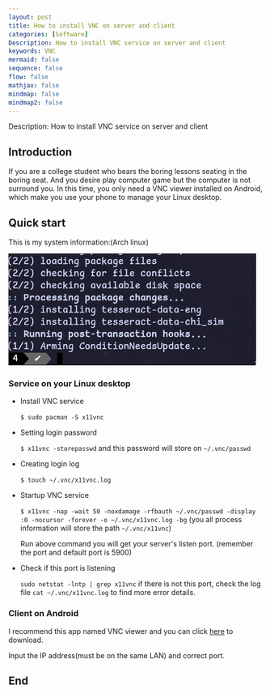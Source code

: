 ```yaml
---
layout: post
title: How to install VNC on server and client
categories: [Software]
Description: How to install VNC service on server and client
keywords: VNC
mermaid: false
sequence: false
flow: false
mathjax: false
mindmap: false
mindmap2: false
---
```


Description: How to install VNC service on server and client

## Introduction

If you are a college student who bears the boring lessons seating in the boring seat. And you desire play computer game but the computer is not surround you. In this time, you only need a VNC viewer installed on Android, which make you use your phone to manage your Linux desktop.

## Quick start

This is my system information:(Arch linux)

![](/images/vnc-on-server/swappy-20240820-080441.png)

### Service on your Linux desktop

+ Install VNC service

    `$ sudo pacman -S x11vnc`

+ Setting login password

    `$ x11vnc -storepasswd` and this password will store on `~/.vnc/passwd`  

+ Creating login log

    `$ touch ~/.vnc/x11vnc.log`

+ Startup VNC service

    `$ x11vnc -nap -wait 50 -noxdamage -rfbauth ~/.vnc/passwd -display :0 -nocursor -forever -o ~/.vnc/x11vnc.log -bg` (you all process information will store the path `~/.vnc/x11vnc`)

    Run above command you will get your server's listen port. (remember the port and default port is 5900)

+ Check if this port is listening

    `sudo netstat -lntp | grep x11vnc` if there is not this port, check the log file `cat ~/.vnc/x11vnc.log` to find more error details.  

### Client on Android

I recommend this app named VNC viewer and you can click [here](https://android-vnc-viewer.en.softonic.com/android) to download.

Input the IP address(must be on the same LAN) and correct port.

## End

![]()


